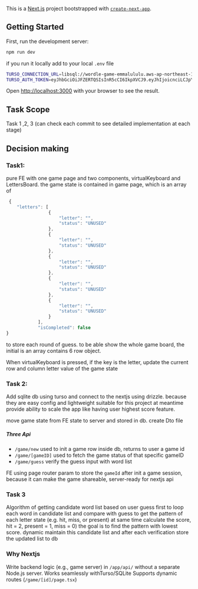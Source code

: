 This is a [Next.js](https://nextjs.org) project bootstrapped with [`create-next-app`](https://nextjs.org/docs/app/api-reference/cli/create-next-app).

## Getting Started

First, run the development server:

```bash
npm run dev

```
if you run it locally add to your local ```.env``` file

```bash
TURSO_CONNECTION_URL=libsql://wordle-game-emmalululu.aws-ap-northeast-1.turso.io
TURSO_AUTH_TOKEN=eyJhbGciOiJFZERTQSIsInR5cCI6IkpXVCJ9.eyJhIjoicnciLCJpYXQiOjE3NTQxOTc0NzksImlkIjoiZWZlMDZkNjctYjlmNi00M2IzLWFiYTYtNzJmNmVlMDY5YjViIiwicmlkIjoiZjAwNDU2OWUtMGVhMi00OGM4LTlmYzItODRjNWI4NzEyMTc4In0.NHUODMgVOYZR5XpMDaarInRWz8TB1gExK14GGpYV-PCA5WrMFGQ0arFf8OwwJqG4-DdZ5R9CRyMRDehhCHhoCw
 ```


Open [http://localhost:3000](http://localhost:3000) with your browser to see the result.

## Task Scope
Task 1 ,2, 3 (can check each commit to see detailed implementation at each stage)

## Decision making
### Task1: 
pure FE with one game page and two components, virtualKeyboard and LettersBoard.
the game state is contained in game page, which is an array of

```javascript
 {
    "letters": [
                {
                    "letter": "",
                    "status": "UNUSED"
                },
                {
                    "letter": "",
                    "status": "UNUSED"
                },
                {
                    "letter": "",
                    "status": "UNUSED"
                },
                {
                    "letter": "",
                    "status": "UNUSED"
                },
                {
                    "letter": "",
                    "status": "UNUSED"
                }
            ],
            "isCompleted": false
}
```
to store each round of guess. to be able show the whole game board, the initial is an array contains 6 row object.

When virtualKeyboard is pressed, if the key is the letter, update the current row and column letter value of the game state

### Task 2:
Add sqlite db using turso and connect to the nextjs using drizzle. because they are easy config and lightweight suitable for this project at meantime provide ability to scale the app like having user highest score feature.

move game state from FE state to server and stored in db.
create Dto file 

##### Three Api 
- ```/game/new```
used to init a game row inside db, returns to user a game id 
 - ```/game/[gameID]```
used to fetch the game status of that specific gameID
 - ```/game/guess```
verify the guess input with word list

FE using page router param to store the ```gameId``` after init a game session, because it can make the game shareable, server-ready for nextjs api 

### Task 3

Algorithm of getting candidate word list based on user guess
first to loop each word in candidate list and compare with guess to get the pattern of each letter state (e.g. hit, miss, or present) at same time calculate the score, hit = 2, present = 1, miss = 0) the goal is to find the pattern with lowest score. 
dynamic maintain this candidate list and after each verification store the updated list to db 


### Why Nextjs
Write backend logic (e.g., game server) in ```/app/api/``` without a separate Node.js server.
Works seamlessly withTurso/SQLite
Supports dynamic routes (```/game/[id]/page.tsx```) 
